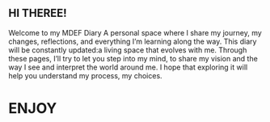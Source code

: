 <link rel="stylesheet" href="stylesheets/extra.css">


## HI THEREE!
Welcome to my MDEF Diary 
A personal space where I share my journey, my changes, reflections, and everything I’m learning along the way.
This diary will be constantly updated:a living space that evolves with me.
Through these pages, I’ll try to let you step into my mind, to share my vision and the way I see and interpret the world around me.
I hope that exploring it will help you understand my process, my choices.

# ENJOY #

